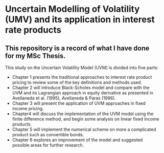 # Uncertain Modelling of Volatility (UMV) and its application in interest rate products

## This repository is a record of what I have done for my MSc Thesis.


This study on the Uncertain Volatility Model (UVM) is divided into five parts: 
- Chapter 1 presents the traditional approaches to interest rate product pricing to review
some of the key definitions and methods used.
- Chapter 2 will introduce Black-Scholes model and compare with the UVM and its Lagrangian approach in equity derivative as
presented in Avellaneda et al. (1995), Avellaneda & Paras (1996).
- Chapter 3 will present the application of UVM approaches in fixed income pricing.
- Chapter4 will discuss the implementation of the UVM model using the finite difference method, and
begin some analysis on linear fixed income products.
- Chapter 5 will implement the numerical scheme on more a complicated product such as convertible bonds.
- Chapter 6 explores an improvement of the model and suggested possible areas for further research.
